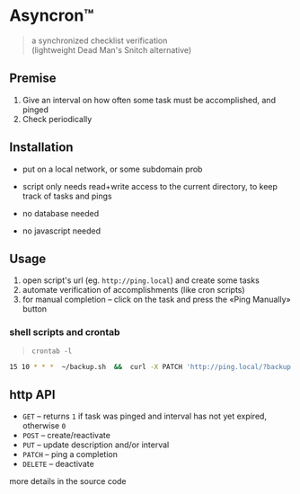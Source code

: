 # Asyncron™

> a synchronized checklist verification \
> (lightweight Dead Man's Snitch alternative)


## Premise

1. Give an interval on how often some task must be accomplished, and pinged
2. Check periodically


## Installation

- put on a local network, or some subdomain prob

- script only needs read+write access to the current directory, to keep track of tasks and pings

- no database needed

- no javascript needed


## Usage

1. open script's url (eg. `http://ping.local`) and create some tasks
2. automate verification of accomplishments (like cron scripts)
3. for manual completion – click on the task and press the «Ping Manually» button


### shell scripts and crontab

> `crontab -l`

```sh
15 10 * * *  ~/backup.sh  &&  curl -X PATCH 'http://ping.local/?backup'
```


## http API

- `GET` – returns `1` if task was pinged and interval has not yet expired, otherwise `0`
- `POST` – create/reactivate
- `PUT` – update description and/or interval
- `PATCH` – ping a completion
- `DELETE` – deactivate

more details in the source code

